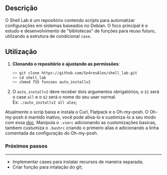 ## Descrição

O Shell Lab é um repositório contendo scripts para automatizar configurações em sistemas baseados no Debian. O foco principal é o estudo e desenvolvimento de "bibliotecas" de funções para reuso futuro, utilizando a estrutura de condicional `case`.

## Utilização

1. **Clonando o repositório e ajustando as permissões**:
   ```bash
   >> git clone https://github.com/So4resAlex/shell_lab.git
   >> cd shell_lab
   >> chmod 755 funcoes auto_installv2
2. O ``auto_installv2`` deve receber dois argumentos obrigatórios, o ``$1`` será o case ``all`` e o ``$2`` será o nome do seu user normal.  
Ex: ``./auto_installv2 all alex``;

Atualmente o scrip baixa e instala o Curl, Flatpack e o Oh-my-posh. O Oh-my-posh é mantido inativo, você pode ativa-lo e custimiza-lo a seu modo com essa [doc](https://ohmyposh.dev/docs/). Manipula o ``.vimrc`` adicionando as customizações basicas, tambem custumiza o ``.bashrc`` criando o primeiro alias e adicionando a linha comentada da configuração do Oh-my-posh.

### Próximos passos
---

* Implementar cases para instalar recursos de maneira separada;
* Criar função para intalação do git;



  

